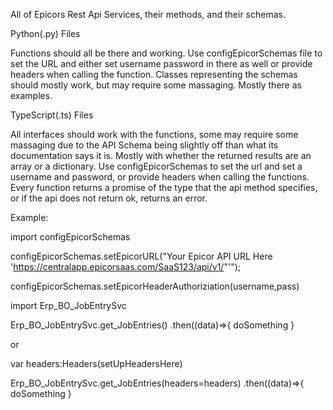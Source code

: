 All of Epicors Rest Api Services, their methods, and their schemas. 

Python(.py) Files

Functions should all be there and working. Use configEpicorSchemas file to set the URL and either set username password in there as well or provide headers when calling the function. Classes representing the schemas should mostly work, but may require some massaging. Mostly there as examples.

TypeScript(.ts) Files

All interfaces should work with the functions, some may require some massaging due to the API Schema being slightly off than what its documentation says it is. Mostly with whether the returned results are an array or a dictionary. Use configEpicorSchemas to set the url and set a username and password, or provide headers when calling the functions. 
Every function returns a promise of the type that the api method specifies, or if the api does not return ok, returns an error. 

Example:

import configEpicorSchemas

configEpicorSchemas.setEpicorURL("Your Epicor API URL Here 'https://centralapp.epicorsaas.com/SaaS123/api/v1/"'");

configEpicorSchemas.setEpicorHeaderAuthoriziation(username,pass)

import Erp_BO_JobEntrySvc

Erp_BO_JobEntrySvc.get_JobEntries()
  .then((data)=>{
    doSomething
  }

  or

  var headers:Headers(setUpHeadersHere)

  Erp_BO_JobEntrySvc.get_JobEntries(headers=headers)
  .then((data)=>{
    doSomething
  }
